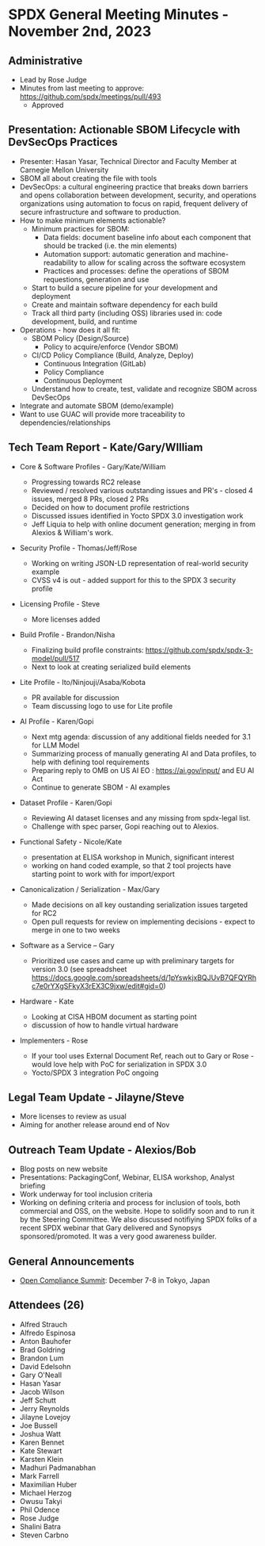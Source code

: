  # SPDX General Meeting Minutes - November 2nd, 2023

## Administrative
* Lead by Rose Judge
* Minutes from last meeting to approve: https://github.com/spdx/meetings/pull/493
  * Approved

## Presentation: Actionable SBOM Lifecycle with DevSecOps Practices
* Presenter: Hasan Yasar, Technical Director and Faculty Member at Carnegie Mellon University
* SBOM all about creating the file with tools
* DevSecOps: a cultural engineering practice that breaks down barriers and opens collaboration between development, security, and operations organizations using automation to focus on rapid, frequent delivery of secure infrastructure and software to production.
* How to make minimum elements actionable?
  * Minimum practices for SBOM:
    * Data fields: document baseline info about each component that should be tracked (i.e. the min elements)
    * Automation support: automatic generation and machine-readability to allow for scaling across the software ecosystem
    * Practices and processes: define the operations of SBOM requestions, generation and use
  * Start to build a secure pipeline for your development and deployment
  * Create and maintain software dependency for each build
  * Track all third party (including OSS) libraries used in: code development, build, and runtime
* Operations - how does it all fit:
  * SBOM Policy (Design/Source)
    * Policy to acquire/enforce (Vendor SBOM)
  * CI/CD Policy Compliance (Build, Analyze, Deploy)
    * Continuous Integration (GitLab)
    * Policy Compliance
    * Continuous Deployment
  * Understand how to create, test, validate and recognize SBOM across DevSecOps
* Integrate and automate SBOM (demo/example)
* Want to use GUAC will provide more traceability to dependencies/relationships

## Tech Team Report - Kate/Gary/WIlliam 
* Core & Software Profiles - Gary/Kate/William
  * Progressing towards RC2 release
  * Reviewed / resolved various outstanding issues and PR's - closed 4 issues, merged 8 PRs, closed 2 PRs
  * Decided on how to document profile restrictions
  * Discussed issues identified in Yocto SPDX 3.0 investigation work
  * Jeff Liquia to help with online document generation; merging in from Alexios & William's work.

* Security Profile - Thomas/Jeff/Rose
  * Working on writing JSON-LD representation of real-world security example
  * CVSS v4 is out - added support for this to the SPDX 3 security profile

* Licensing Profile - Steve
  * More licenses added

* Build Profile - Brandon/Nisha
  * Finalizing build profile constraints: https://github.com/spdx/spdx-3-model/pull/517
  * Next to look at creating serialized build elements

* Lite Profile - Ito/Ninjouji/Asaba/Kobota
  * PR available for discussion
  * Team discussing logo to use for Lite profile

* AI Profile -  Karen/Gopi
  * Next mtg agenda: discussion of any additional fields needed for 3.1 for LLM Model
  * Summarizing process of manually generating AI and Data profiles, to help with defining tool requirements
  * Preparing reply to OMB on US AI EO : https://ai.gov/input/ and EU AI Act
  * Continue to generate SBOM - AI  examples

* Dataset Profile - Karen/Gopi
  * Reviewing AI dataset licenses and any missing from spdx-legal list.
  * Challenge with spec parser,  Gopi reaching out to Alexios.

* Functional Safety - Nicole/Kate
  * presentation at ELISA workshop in Munich,  significant interest
  * working on hand coded example, so that 2 tool projects have starting point to work with for import/export

* Canonicalization / Serialization - Max/Gary
  * Made decisions on all key oustanding serialization issues targeted for RC2
  * Open pull requests for review on implementing decisions - expect to merge in one to two weeks

* Software as a Service – Gary
  * Prioritized use cases and came up with preliminary targets for version 3.0 (see spreadsheet https://docs.google.com/spreadsheets/d/1pYswkjxBQJUvB7QFQYRhc7e0rYXgSFkyX3rEX3C9jxw/edit#gid=0)

* Hardware - Kate
  * Looking at CISA HBOM document as starting point 
  * discussion of how to handle virtual hardware

* Implementers - Rose
  * If your tool uses External Document Ref, reach out to Gary or Rose - would love help with PoC for serialization in SPDX 3.0
  * Yocto/SPDX 3 integration PoC ongoing

## Legal Team Update - Jilayne/Steve
* More licenses to review as usual
* Aiming for another release around end of Nov 

## Outreach Team Update - Alexios/Bob
* Blog posts on new website
* Presentations: PackagingConf, Webinar, ELISA workshop,  Analyst briefing
* Work underway for tool inclusion criteria
* Working on defining criteria and process for inclusion of tools, both commercial and OSS, on the website. Hope to solidify soon and to run it by the Steering Committee. We also discussed  notifiying SPDX folks of a recent SPDX webinar that Gary delivered and Synopsys sponsored/promoted. It was a very good awareness builder. 

## General Announcements
* [Open Compliance Summit](https://events.linuxfoundation.org/open-compliance-summit/): December 7-8 in Tokyo, Japan

## Attendees (26)
* Alfred Strauch
* Alfredo Espinosa
* Anton Bauhofer
* Brad Goldring
* Brandon Lum
* David Edelsohn
* Gary O'Neall
* Hasan Yasar
* Jacob Wilson
* Jeff Schutt
* Jerry Reynolds
* Jilayne Lovejoy
* Joe Bussell
* Joshua Watt
* Karen Bennet
* Kate Stewart
* Karsten Klein
* Madhuri Padmanabhan
* Mark Farrell
* Maximilian Huber
* Michael Herzog
* Owusu Takyi
* Phil Odence
* Rose Judge
* Shalini Batra
* Steven Carbno
